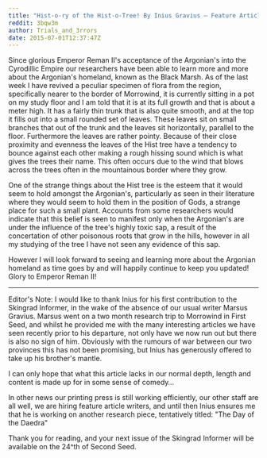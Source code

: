 ```yaml
---
title: "Hist-o-ry of the Hist-o-Tree! By Inius Gravius – Feature Article of the Skingrad Informer for 17th Second Seed 1E 2839."
reddit: 3bqw3m
author: Trials_and_3rrors
date: 2015-07-01T12:37:47Z
---
```


Since glorious Emperor Reman II's acceptance of the Argonian's into the Cyrodillic Empire our researchers have been able to learn more and more about the Argonian's homeland, known as the Black Marsh. As of the last week I have revived a peculiar specimen of flora from the region, specifically nearer to the border of Morrowind, it is currently sitting in a pot on my study floor and I am told that it is at its full growth and that is about a meter high. It has a fairly thin trunk that is also quite smooth, and at the top it fills out into a small rounded set of leaves. These leaves sit on small branches that out of the trunk and the leaves sit horizontally, parallel to the floor. Furthermore the leaves are rather pointy. Because of their close proximity and evenness the leaves of the Hist tree have a tendency to bounce against each other making a rough hissing sound which is what gives the trees their name. This often occurs due to the wind that blows across the trees often in the mountainous border where they grow.

One of the strange things about the Hist tree is the esteem that it would seem to hold amongst the Argonian's, particularly as seen in their literature where they would seem to hold them in the position of Gods, a strange place for such a small plant. Accounts from some researchers would indicate that this belief is seen to manifest only when the Argonian's are under the influence of the tree's highly toxic sap, a result of the concertation of other poisonous roots that grow in the hills, however in all my studying of the tree I have not seen any evidence of this sap.

However I will look forward to seeing and learning more about the Argonian homeland as time goes by and will happily continue to keep you updated! Glory to Emperor Reman II!

--------------------------------------------------------------------------------------------------------------------------------------------------------------

Editor's Note: I would like to thank Inius for his first contribution to the Skingrad Informer, in the wake of the absence of our usual writer Marsus Gravius. Marsus went on a two month research trip to Morrowind in First Seed, and whilst he provided me with the many interesting articles we have seen recently prior to his departure, not only have we now run out but there is also no sign of him. Obviously with the rumours of war between our two provinces this has not been promising, but Inius has generously offered to take up his brother's mantle.

I can only hope that what this article lacks in our normal depth, length and content is made up for in some sense of comedy…

In other news our printing press is still working efficiently, our other staff are all well, we are hiring feature article writers, and until then Inius ensures me that he is working on another research piece, tentatively titled: "The Day of the Daedra"

Thank you for reading, and your next issue of the Skingrad Informer will be available on the 24^th of Second Seed.

